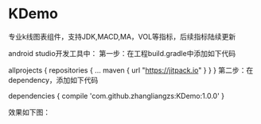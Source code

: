 # KDemo
专业k线图表组件，支持JDK,MACD,MA，VOL等指标，后续指标陆续更新

android studio开发工具中：
第一步：在工程build.gradle中添加如下代码

allprojects {
		repositories {
			...
			maven { url "https://jitpack.io" }
		}
	}
第二步：在dependency，添加如下代码

dependencies {
	        compile 'com.github.zhangliangzs:KDemo:1.0.0'
	}
  
  效果如下图：
  
